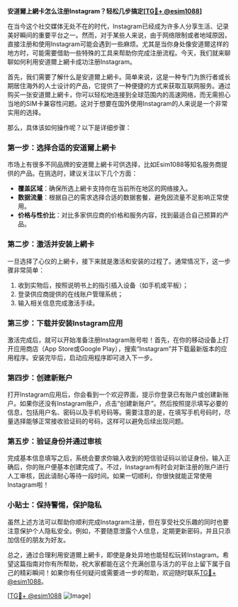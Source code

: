 **安道爾上網卡怎么注册Instagram？轻松几步搞定[[TG💪+ @esim1088](https://t.me/s/esim1088)]**

在当今这个社交媒体无处不在的时代，Instagram已经成为许多人分享生活、记录美好瞬间的重要平台之一。然而，对于某些人来说，由于网络限制或者地域原因，直接注册和使用Instagram可能会遇到一些麻烦。尤其是当你身处像安道爾这样的地方时，可能需要借助一些特殊的工具来帮助你完成注册流程。今天，我们就来聊聊如何利用安道爾上網卡成功注册Instagram。

首先，我们需要了解什么是安道爾上網卡。简单来说，这是一种专门为旅行者或长期居住海外的人士设计的产品，它提供了一种便捷的方式来获取互联网服务。通过购买一张安道爾上網卡，你可以轻松地连接到全球范围内的高速网络，而无需担心当地的SIM卡兼容性问题。这对于想要在国外使用Instagram的人来说是一个非常实用的选择。

那么，具体该如何操作呢？以下是详细步骤：

### 第一步：选择合适的安道爾上網卡

市场上有很多不同品牌的安道爾上網卡可供选择，比如Esim1088等知名服务商提供的产品。在挑选时，建议关注以下几个方面：
- **覆盖区域**：确保所选上網卡支持你在当前所在地区的网络接入。
- **数据流量**：根据自己的需求选择合适的数据套餐，避免因流量不足影响正常使用。
- **价格与性价比**：对比多家供应商的价格和服务内容，找到最适合自己预算的产品。

### 第二步：激活并安装上網卡

一旦选择了心仪的上網卡，接下来就是激活和安装的过程了。通常情况下，这一步骤非常简单：
1. 收到实物后，按照说明书上的指引插入设备（如手机或平板）；
2. 登录供应商提供的在线账户管理系统；
3. 输入相关信息完成激活手续。

### 第三步：下载并安装Instagram应用

激活完成后，就可以开始准备注册Instagram账号啦！首先，在你的移动设备上打开应用商店（App Store或Google Play），搜索“Instagram”并下载最新版本的应用程序。安装完毕后，启动应用程序即可进入下一步。

### 第四步：创建新账户

打开Instagram应用后，你会看到一个欢迎界面，提示你登录已有账户或创建新账户。如果你还没有Instagram账户，点击“创建新账户”。然后按照提示填写必要的信息，包括用户名、密码以及手机号码等。需要注意的是，在填写手机号码时，尽量选择能够正常接收验证码的号码，这样可以避免后续出现问题。

### 第五步：验证身份并通过审核

完成基本信息填写之后，系统会要求你输入收到的短信验证码以验证身份。输入正确后，你的账户便基本创建完成了。不过，Instagram有时会对新注册的账户进行人工审核，因此请耐心等待一段时间。如果一切顺利，你很快就能正常使用Instagram啦！

### 小贴士：保持警惕，保护隐私

虽然上述方法可以帮助你顺利完成Instagram注册，但在享受社交乐趣的同时也要注意保护个人隐私安全。例如，不要随意泄露个人信息，定期更新密码，并且只添加信任的朋友为好友。

总之，通过合理利用安道爾上網卡，即使是身处异地也能轻松玩转Instagram。希望这篇指南对你有所帮助，祝大家都能在这个充满创意与活力的平台上留下属于自己的精彩瞬间！如果你有任何疑问或需要进一步的帮助，欢迎随时联系[TG💪+ @esim1088](https://t.me/s/esim1088)。

[[TG💪+ @esim1088](https://t.me/s/esim1088) ![Image](https://i.postimg.cc/4NQfJmqS/Snipaste-2025-05-13-00-14-12.png)]